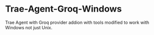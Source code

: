 # Trae-Agent-Groq-Windows
Trae Agent with Groq provider addion with tools modified to work with Windows not just Unix.
